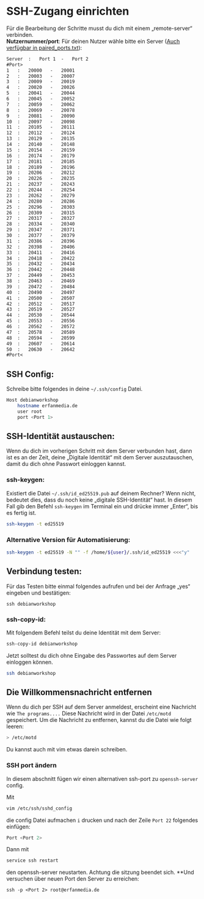 # SSH-Zugang einrichten
Für die Bearbeitung der Schritte musst du dich mit einem „remote-server“ verbinden.\
**Nutzernummer/port**: Für deinen Nutzer wähle bitte ein Server ([Auch verfügbar in paired\_ports.txt](https://github.com/picupup/debian-workshop-2024/blob/main/doc/paired_ports.txt)):

```txt
Server	:	Port 1	-	Port 2
#Port>
1	:	20000	-	20001
2	:	20003	-	20007
3	:	20009	-	20019
4	:	20020	-	20026
5	:	20041	-	20044
6	:	20045	-	20052
7	:	20059	-	20062
8	:	20069	-	20078
9	:	20081	-	20090
10	:	20097	-	20098
11	:	20105	-	20111
12	:	20112	-	20124
13	:	20129	-	20135
14	:	20140	-	20148
15	:	20154	-	20159
16	:	20174	-	20179
17	:	20181	-	20185
18	:	20189	-	20196
19	:	20206	-	20212
20	:	20226	-	20235
21	:	20237	-	20243
22	:	20244	-	20254
23	:	20262	-	20279
24	:	20280	-	20286
25	:	20296	-	20303
26	:	20309	-	20315
27	:	20317	-	20327
28	:	20334	-	20340
29	:	20347	-	20371
30	:	20377	-	20379
31	:	20386	-	20396
32	:	20398	-	20406
33	:	20411	-	20416
34	:	20418	-	20422
35	:	20432	-	20434
36	:	20442	-	20448
37	:	20449	-	20453
38	:	20463	-	20469
39	:	20472	-	20484
40	:	20490	-	20497
41	:	20500	-	20507
42	:	20512	-	20517
43	:	20519	-	20527
44	:	20530	-	20544
45	:	20553	-	20556
46	:	20562	-	20572
47	:	20578	-	20589
48	:	20594	-	20599
49	:	20607	-	20614
50	:	20630	-	20642
#Port<
```

## SSH Config:
Schreibe bitte folgendes in deine `~/.ssh/config` Datei.

```bash
Host debianworkshop
    hostname erfanmedia.de
    user root
    port <Port 1>
```

## SSH-Identität austauschen:
Wenn du dich im vorherigen Schritt mit dem Server verbunden hast, dann ist es an der Zeit, deine „Digitale Identität“ mit dem Server auszutauschen, damit du dich ohne Passwort einloggen kannst.

### ssh-keygen:
Existiert die Datei `~/.ssh/id_ed25519.pub` auf deinem Rechner? Wenn nicht, bedeutet dies, dass du noch keine „digitale SSH-Identität“ hast. In diesem Fall gib den Befehl `ssh-keygen` im Terminal ein und drücke immer „Enter“, bis es fertig ist.

```bash
ssh-keygen -t ed25519
```

### Alternative Version für Automatisierung:
```bash
ssh-keygen -t ed25519 -N "" -f /home/${user}/.ssh/id_ed25519 <<<"y"
```

## Verbindung testen:
Für das Testen bitte einmal folgendes aufrufen und bei der Anfrage „yes“ eingeben und bestätigen:

```ssh
ssh debianworkshop
```

### ssh-copy-id:
Mit folgendem Befehl teilst du deine Identität mit dem Server:

```bash
ssh-copy-id debianworkshop
```

Jetzt solltest du dich ohne Eingabe des Passwortes auf dem Server einloggen können.

```bash
ssh debianworkshop
```

## Die Willkommensnachricht entfernen
Wenn du dich per SSH auf dem Server anmeldest, erscheint eine Nachricht wie `The programs....` Diese Nachricht wird in der Datei `/etc/motd` gespeichert. Um die Nachricht zu entfernen, kannst du die Datei wie folgt leeren:

```bash
> /etc/motd
```

Du kannst auch mit vim etwas darein schreiben.

### SSH port ändern
In diesem abschnitt fügen wir einen alternativen ssh-port zu `openssh-server` config.

Mit 

```bash
vim /etc/ssh/sshd_config
```
 die config Datei aufmachen `i` drucken und nach der Zeile `Port 22` folgendes einfügen: 

```bash 
Port <Port 2>
```
Dann mit 

```bash
service ssh restart
```
 den openssh-server neustarten. Achtung die sitzung beendet sich. **Und versuchen über neuen Port den Server zu erreichen: 

```ssh
ssh -p <Port 2> root@erfanmedia.de
```

